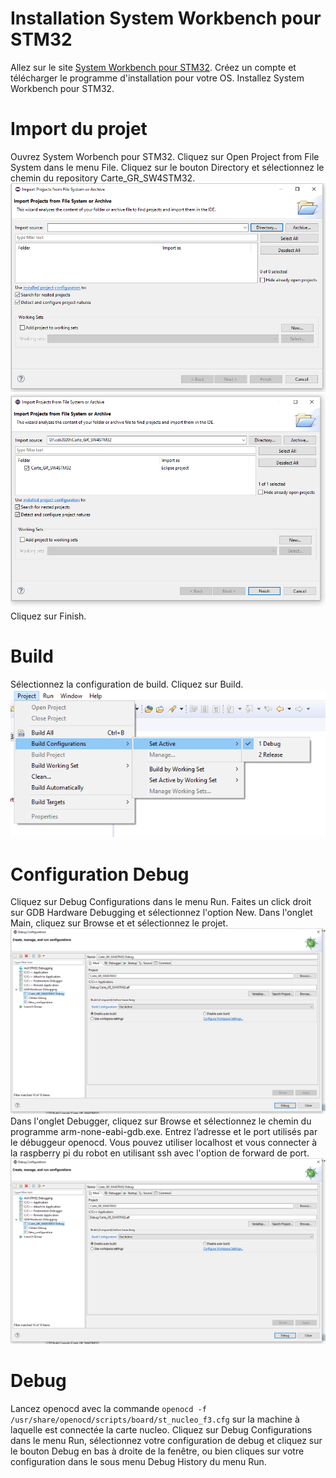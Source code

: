 # Installation System Workbench pour STM32
Allez sur le site [System Workbench pour STM32](https://www.openstm32.org/System+Workbench+for+STM32).
Créez un compte et télécharger le programme d'installation pour votre OS.
Installez System Workbench pour STM32.

# Import du projet
Ouvrez System Worbench pour STM32.
Cliquez sur Open Project from File System dans le menu File.
Cliquez sur le bouton Directory et sélectionnez le chemin du repository Carte_GR_SW4STM32.
![](images/build_system_workbench_1.png)
![](images/build_system_workbench_2.png)Cliquez sur Finish.

# Build
Sélectionnez la configuration de build.
Cliquez sur Build.
![](images/build_system_workbench_3.png)

# Configuration Debug
Cliquez sur Debug Configurations dans le menu Run.
Faites un click droit sur GDB Hardware Debugging et sélectionnez l'option New.
Dans l'onglet Main, cliquez sur Browse et et sélectionnez le projet.
![](images/build_system_workbench_4.png)
Dans l'onglet Debugger, cliquez sur Browse et sélectionnez le chemin du programme arm-none-eabi-gdb.exe.
Entrez l’adresse et le port utilisés par le débuggeur openocd. Vous pouvez utiliser localhost et vous connecter à la raspberry pi du robot en utilisant ssh avec l'option de forward de port.
![](images/build_system_workbench_4.png)

# Debug
Lancez openocd avec la commande ``openocd -f /usr/share/openocd/scripts/board/st_nucleo_f3.cfg`` sur la machine à laquelle est connectée la carte nucleo.
Cliquez sur Debug Configurations dans le menu Run, sélectionnez votre configuration de debug et cliquez sur le bouton Debug en bas à droite de la fenêtre, ou bien cliques sur votre configuration dans le sous menu Debug History du menu Run.



